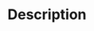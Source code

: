 <!--
    Thank you for refactoring and/or cleaning up code in Valetudo!
-->

# Description

<!--
Please include a summary of the change.
Please also include relevant motivation and context.
-->
